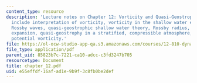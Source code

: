 ```yaml
---
content_type: resource
description: 'Lecture notes on Chapter 12: Vorticity and Quasi-Geostrophy. Topics
  include interpretation of vorticity, vorticity in the shallow water equations, filtered
  Rossby waves, quasi-geostrophic shallow water theory, Rossby radius, Rossby number
  expansion, quasi-geostrophy in a stratified, compressible atmosphere, and pseudo
  potential vorticity.'
file: https://ol-ocw-studio-app-qa.s3.amazonaws.com/courses/12-810-dynamics-of-the-atmosphere-spring-2008/e55effdf16afad1e9b9f3c8fb0be2def_chapter_12.pdf
file_type: application/pdf
parent_uid: 85823b7c-7221-ca10-adcc-c3fd3247b705
resourcetype: Document
title: chapter_12.pdf
uid: e55effdf-16af-ad1e-9b9f-3c8fb0be2def
---
```

